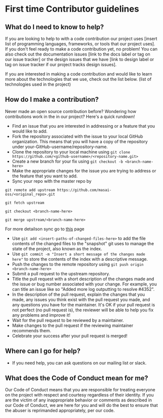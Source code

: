 # First time Contributor guidelines

## What do I need to know to help?
If you are looking to help to with a code contribution our project uses [insert list of programming languages, frameworks, or tools that our project uses]. If you don't feel ready to make a code contribution yet, no problem! You can also check out the documentation issues [link to the docs label or tag on our issue tracker] or the design issues that we have [link to design label or tag on issue tracker if our project tracks design issues].

If you are interested in making a code contribution and would like to learn more about the technologies that we use, check out the list below.
(list of technologies used in the project)

## How do I make a contribution?
Never made an open source contribution before? Wondering how contributions work in the in our project? Here's a quick rundown!

- Find an issue that you are interested in addressing or a feature that you would like to add.
- Fork the repository associated with the issue to your local GitHub organization. This means that you will have a copy of the repository under your-GitHub-username/repository-name.
- Clone the repository to your local machine using 
```git clone https://github.com/<github-username>/<repository-name.git>```
- Create a new branch for your fix using 
```git checkout -b <branch-name-here>```
- Make the appropriate changes for the issue you are trying to address or the feature that you want to add.
- Sync your repo with the master repo by

```git remote add upstream https://github.com/masai-oss/<original_repo>.git```

```git fetch upstream```

```git checkout <branch-name-here>```

```git merge upstream/<branch-name-here>```

For more detailson sync go to [this](https://help.github.com/en/github/collaborating-with-issues-and-pull-requests/syncing-a-fork) page

- Use ```git add <insert-paths-of-changed-files-here>``` to add the file contents of the changed files to the "snapshot" git uses to manage the state of the project, also known as the index.
- Use ```git commit -m "Insert a short message of the changes made here"``` to store the contents of the index with a descriptive message.
- Push the changes to the remote repository using 
```git push origin <branch-name-here>```
- Submit a pull request to the upstream repository.
- Title the pull request with a short description of the changes made and the issue or bug number associated with your change. For example, you can title an issue  like so "Added more log outputting to resolve #4352".
- In the description of the pull request, explain the changes that you made, any issues you think exist with the pull request you made, and any questions you have for the maintainer. It's OK if your pull request is not perfect (no pull request is), the reviewer will be able to help you fix any problems and improve it!
- Wait for the pull request to be reviewed by a maintainer.
- Make changes to the pull request if the reviewing maintainer recommends them.
- Celebrate your success after your pull request is merged!

## Where can I go for help?
- If you need help, you can ask questions on our mailing list or slack.

## What does the Code of Conduct mean for me?
Our Code of Conduct means that you are responsible for treating everyone on the project with respect and courtesy regardless of their identity. If you are the victim of any inappropriate behavior or comments as described in our Code of Conduct, we are here for you and will do the best to ensure that the abuser is reprimanded appropriately, per our code.